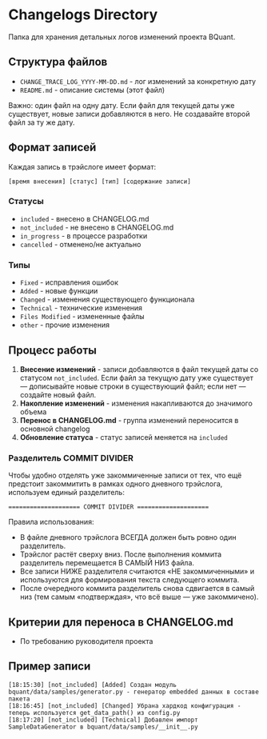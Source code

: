 # Changelogs Directory

Папка для хранения детальных логов изменений проекта BQuant.

## Структура файлов

- `CHANGE_TRACE_LOG_YYYY-MM-DD.md` - лог изменений за конкретную дату
- `README.md` - описание системы (этот файл)

Важно: один файл на одну дату. Если файл для текущей даты уже существует, новые записи добавляются в него. Не создавайте второй файл за ту же дату.

## Формат записей

Каждая запись в трэйслоге имеет формат:

```
[время внесения] [статус] [тип] [содержание записи]
```

### Статусы
- `included` - внесено в CHANGELOG.md
- `not_included` - не внесено в CHANGELOG.md
- `in_progress` - в процессе разработки
- `cancelled` - отменено/не актуально

### Типы
- `Fixed` - исправления ошибок
- `Added` - новые функции
- `Changed` - изменения существующего функционала
- `Technical` - технические изменения
- `Files Modified` - измененные файлы
- `other` - прочие изменения

## Процесс работы

1. **Внесение изменений** - записи добавляются в файл текущей даты со статусом `not_included`. Если файл за текущую дату уже существует — дописывайте новые строки в существующий файл; если нет — создайте новый файл.
2. **Накопление изменений** - изменения накапливаются до значимого объема
3. **Перенос в CHANGELOG.md** - группа изменений переносится в основной changelog
4. **Обновление статуса** - статус записей меняется на `included`

### Разделитель COMMIT DIVIDER

Чтобы удобно отделять уже закоммиченные записи от тех, что ещё предстоит закоммитить в рамках одного дневного трэйслога, используем единый разделитель:

```
==================== COMMIT DIVIDER ====================
```

Правила использования:
- В файле дневного трэйслога ВСЕГДА должен быть ровно один разделитель.
- Трэйслог растёт сверху вниз. После выполнения коммита разделитель перемещается В САМЫЙ НИЗ файла.
- Все записи НИЖЕ разделителя считаются «НЕ закоммиченными» и используются для формирования текста следующего коммита.
- После очередного коммита разделитель снова сдвигается в самый низ (тем самым «подтверждая», что всё выше — уже закоммичено).

## Критерии для переноса в CHANGELOG.md

- По требованию руководителя проекта

## Пример записи

```
[18:15:30] [not_included] [Added] Создан модуль bquant/data/samples/generator.py - генератор embedded данных в составе пакета
[18:16:45] [not_included] [Changed] Убрана хардкод конфигурация - теперь используется get_data_path() из config.py
[18:17:20] [not_included] [Technical] Добавлен импорт SampleDataGenerator в bquant/data/samples/__init__.py
```
